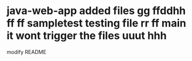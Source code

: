 # java-web-app added files gg ffddhh ff ff sampletest  testing file rr ff main it wont trigger the files uuut hhh

modify README
